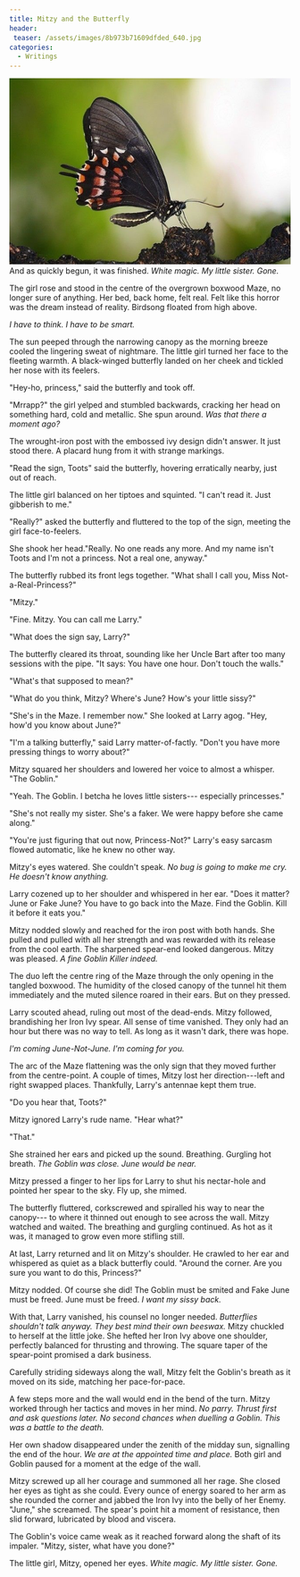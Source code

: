 ```yaml
---
title: Mitzy and the Butterfly
header:
 teaser: /assets/images/8b973b71609dfded_640.jpg
categories:
  - Writings
---
```

<img src="/assets/images/8b973b71609dfded_640.jpg">And as quickly begun, it was finished. *White magic. My little sister. Gone.*

The girl rose and stood in the centre of the overgrown boxwood Maze, no longer sure of anything. Her bed, back home, felt real. Felt like this horror was the dream instead of reality. Birdsong floated from high above.

*I have to think. I have to be smart.*

The sun peeped through the narrowing canopy as the morning breeze cooled the lingering sweat of nightmare. The little girl turned her face to the fleeting warmth. A black-winged butterfly landed on her cheek and tickled her nose with its feelers.

"Hey-ho, princess," said the butterfly and took off.

"Mrrapp?" the girl yelped and stumbled backwards, cracking her head on something hard, cold and metallic. She spun around. *Was that there a moment ago?*

The wrought-iron post with the embossed ivy design didn't answer. It just stood there. A placard hung from it with strange markings.

"Read the sign, Toots" said the butterfly, hovering erratically nearby, just out of reach.

The little girl balanced on her tiptoes and squinted. "I can't read it. Just gibberish to me."

"Really?" asked the butterfly and fluttered to the top of the sign, meeting the girl face-to-feelers.

She shook her head."Really. No one reads any more. And my name isn't Toots and I'm not a princess. Not a real one, anyway."

The butterfly rubbed its front legs together. "What shall I call you, Miss Not-a-Real-Princess?"

"Mitzy."

"Fine. Mitzy. You can call me Larry."

"What does the sign say, Larry?"

The butterfly cleared its throat, sounding like her Uncle Bart after too many sessions with the pipe. "It says: You have one hour. Don't touch the walls."

"What's that supposed to mean?"

"What do you think, Mitzy? Where's June? How's your little sissy?"

"She's in the Maze. I remember now." She looked at Larry agog. "Hey, how'd you know about June?"

"I'm a talking butterfly," said Larry matter-of-factly. "Don't you have more pressing things to worry about?"

Mitzy squared her shoulders and lowered her voice to almost a whisper. "The Goblin."

"Yeah. The Goblin. I betcha he loves little sisters--- especially princesses."

"She's not really my sister. She's a faker. We were happy before she came along."

"You're just figuring that out now, Princess-Not?" Larry's easy sarcasm flowed automatic, like he knew no other way.

Mitzy's eyes watered. She couldn't speak. *No bug is going to make me cry. He doesn't know anything.*

Larry cozened up to her shoulder and whispered in her ear. "Does it matter? June or Fake June? You have to go back into the Maze. Find the Goblin. Kill it before it eats you."

Mitzy nodded slowly and reached for the iron post with both hands. She pulled and pulled with all her strength and was rewarded with its release from the cool earth. The sharpened spear-end looked dangerous. Mitzy was pleased. *A fine Goblin Killer indeed.*

The duo left the centre ring of the Maze through the only opening in the tangled boxwood. The humidity of the closed canopy of the tunnel hit them immediately and the muted silence roared in their ears. But on they pressed.

Larry scouted ahead, ruling out most of the dead-ends. Mitzy followed, brandishing her Iron Ivy spear. All sense of time vanished. They only had an hour but there was no way to tell. As long as it wasn't dark, there was hope.

*I'm coming June-Not-June. I'm coming for you.*

The arc of the Maze flattening was the only sign that they moved further from the centre-point. A couple of times, Mitzy lost her direction---left and right swapped places. Thankfully, Larry's antennae kept them true.

"Do you hear that, Toots?"

Mitzy ignored Larry's rude name. "Hear what?"

"That."

She strained her ears and picked up the sound. Breathing. Gurgling hot breath. *The Goblin was close. June would be near.*

Mitzy pressed a finger to her lips for Larry to shut his nectar-hole and pointed her spear to the sky. Fly up, she mimed.

The butterfly fluttered, corkscrewed and spiralled his way to near the canopy--- to where it thinned out enough to see across the wall. Mitzy watched and waited. The breathing and gurgling continued. As hot as it was, it managed to grow even more stifling still.

At last, Larry returned and lit on Mitzy's shoulder. He crawled to her ear and whispered as quiet as a black butterfly could. "Around the corner. Are you sure you want to do this, Princess?"

Mitzy nodded. Of course she did! The Goblin must be smited and Fake June must be freed. June must be freed. *I want my sissy back.*

With that, Larry vanished, his counsel no longer needed. *Butterflies shouldn't talk anyway. They best mind their own beeswax.* Mitzy chuckled to herself at the little joke. She hefted her Iron Ivy above one shoulder, perfectly balanced for thrusting and throwing. The square taper of the spear-point promised a dark business.

Carefully striding sideways along the wall, Mitzy felt the Goblin's breath as it moved on its side, matching her pace-for-pace.

A few steps more and the wall would end in the bend of the turn. Mitzy worked through her tactics and moves in her mind. *No parry. Thrust first and ask questions later. No second chances when duelling a Goblin. This was a battle to the death.*

Her own shadow disappeared under the zenith of the midday sun, signalling the end of the hour. *We are at the appointed time and place.* Both girl and Goblin paused for a moment at the edge of the wall.

Mitzy screwed up all her courage and summoned all her rage. She closed her eyes as tight as she could. Every ounce of energy soared to her arm as she rounded the corner and jabbed the Iron Ivy into the belly of her Enemy. "June," she screamed. The spear's point hit a moment of resistance, then slid forward, lubricated by blood and viscera.

The Goblin's voice came weak as it reached forward along the shaft of its impaler. "Mitzy, sister, what have you done?"

The little girl, Mitzy, opened her eyes. *White magic. My little sister. Gone.*